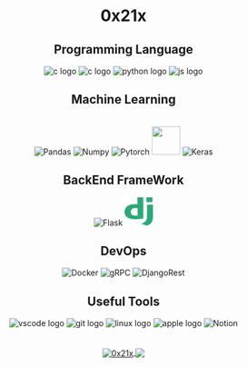 <h1 align="center" height="100">0x21x</h1>

<div align="center">
<h2>Programming Language</h2>
<img src="https://cdn.jsdelivr.net/gh/devicons/devicon/icons/c/c-original.svg" height="50" width="62" alt="c logo"  />
  <img src="https://cdn.jsdelivr.net/gh/devicons/devicon/icons/cplusplus/cplusplus-original.svg" height="50" width="62" alt="c logo"  />
  <img src="https://cdn.jsdelivr.net/gh/devicons/devicon/icons/python/python-original.svg" height="50" width="62" alt="python logo"  />
<img src="https://cdn.jsdelivr.net/gh/devicons/devicon@latest/icons/javascript/javascript-plain.svg" height="50" width="62" alt="js logo"/>
<h2>Machine Learning</h2>

<br>
<img src="https://cdn.jsdelivr.net/gh/devicons/devicon@latest/icons/pandas/pandas-original.svg" alt="Pandas" width="50" height="50"/>
<img src="https://cdn.jsdelivr.net/gh/devicons/devicon@latest/icons/numpy/numpy-original.svg" alt="Numpy" width="50" height="50"/>
<img src="https://cdn.jsdelivr.net/gh/devicons/devicon@latest/icons/pytorch/pytorch-original.svg" alt="Pytorch" width="50" height="50"/>
<img src="https://cdn.jsdelivr.net/gh/devicons/devicon@latest/icons/tensorflow/tensorflow-original.svg" width="50" height="50"/>
<img src="https://cdn.jsdelivr.net/gh/devicons/devicon@latest/icons/keras/keras-original.svg" alt="Keras" width="50" height="50"/>

<br>
<h2>BackEnd FrameWork</h2>
<img src="https://cdn.jsdelivr.net/gh/devicons/devicon@latest/icons/flask/flask-original.svg" alt="Flask" width="50" height="50"/>
<img src="https://raw.githubusercontent.com/teamedwardforever/Readme-Generator/71f25dd8b98329b168142a6b782a107b75eab178/svg/Skills/Framework/django.svg" alt="Django" width="50" height="50"/>

<br>
<h2>DevOps</h2>
<img src="https://cdn.jsdelivr.net/gh/devicons/devicon@latest/icons/docker/docker-plain.svg" alt="Docker" width="50" height="50"/>
<img src="https://cdn.jsdelivr.net/gh/devicons/devicon@latest/icons/grpc/grpc-original.svg" alt="gRPC" width="50" height="50"/>
<img src="https://cdn.jsdelivr.net/gh/devicons/devicon@latest/icons/djangorest/djangorest-original.svg" alt="DjangoRest" width="50" height="50"/>

<br>
<h2>Useful Tools</h2>
<img src="https://cdn.jsdelivr.net/gh/devicons/devicon/icons/vscode/vscode-original.svg" height="50" width="62" alt="vscode logo"/>
<img src="https://cdn.jsdelivr.net/gh/devicons/devicon/icons/git/git-original.svg" height="50" width="62" alt="git logo"  />
<img src="https://cdn.jsdelivr.net/gh/devicons/devicon/icons/linux/linux-original.svg" height="50" width="62" alt="linux logo"/>
<img src="https://cdn.jsdelivr.net/gh/devicons/devicon/icons/apple/apple-original.svg" height="50" width="62" alt="apple logo" />
<img src="https://cdn.jsdelivr.net/gh/devicons/devicon@latest/icons/notion/notion-original.svg" alt="Notion" width="50" height="50"/>

</div>
<br>
<br>
<div align="center">
<a href="https://github.com/0x21x">
<img align="center" height="120em" src="https://github-readme-stats.vercel.app/api/top-langs/?username=0x21x&layout=compact&theme=dark" alt=0x21x />
<img align="center" src="http://github-profile-summary-cards.vercel.app/api/cards/stats?username=0x21x&theme=city_lights" height="120em" />
</div>
